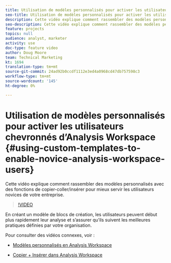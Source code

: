 ```yaml
---
title: Utilisation de modèles personnalisés pour activer les utilisateurs chevronnés d’Analysis Workspace
seo-title: Utilisation de modèles personnalisés pour activer les utilisateurs chevronnés d’Analysis Workspace
description: Cette vidéo explique comment rassembler des modèles personnalisés avec des fonctions de copier-coller/insérer pour mieux servir les utilisateurs novices de votre entreprise.
seo-description: Cette vidéo explique comment rassembler des modèles personnalisés avec des fonctions de copier-coller/insérer pour mieux servir les utilisateurs novices de votre entreprise.
feature: projects
topics: null
audience: analyst, marketer
activity: use
doc-type: feature video
author: Doug Moore
team: Technical Marketing
kt: 1694
translation-type: tm+mt
source-git-commit: 24ad92b0ccdf1112e3ed4a0968cd47db757598c3
workflow-type: tm+mt
source-wordcount: '145'
ht-degree: 0%

---
```



# Utilisation de modèles personnalisés pour activer les utilisateurs chevronnés d’Analysis Workspace {#using-custom-templates-to-enable-novice-analysis-workspace-users}

Cette vidéo explique comment rassembler des modèles personnalisés avec des fonctions de copier-coller/insérer pour mieux servir les utilisateurs novices de votre entreprise.

>[!VIDEO](https://video.tv.adobe.com/v/23234/?quality=12)

En créant un modèle de blocs de création, les utilisateurs peuvent début plus rapidement leur analyse et s’assurer qu’ils suivent les meilleures pratiques définies par votre organisation.

Pour consulter des vidéos connexes, voir :

* [Modèles personnalisés en Analysis Workspace](https://helpx.adobe.com/analytics/kt/using/create-manage-custom-templates-analysis-workspace-feature-video-use.html)

* [Copier + Insérer dans Analysis Workspace](https://helpx.adobe.com/analytics/kt/using/copy-insert-analysis-workspace-feature-video-use.html)